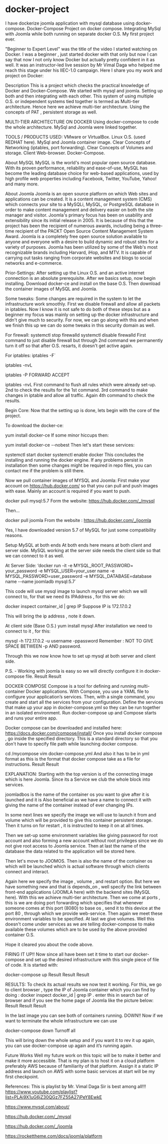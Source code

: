 # docker-project
I have dockerize joomla application with mysql database using docker-compose.
Docker-Compose
Project on docker compose. Integrating MySql with Joomla while both running on separate docker O.S. My first project ever.

"Beginner to Expert Level" was the title of the video I started watching on Docker. I was a beginner , just started docker with that only but now I can say that now I not only know Docker but actually pretty confident in it as well. It was an instructor-led live session by Mr Vimal Daga who helped me reach this stage under his IIEC-1.0 campaign. Here I share you my work and project on Docker:

Description
This is a project which checks the practical knowledge of Docker and Docker-Compose. We started with mysql and joomla. Setting up both and then integrating with each other. This system of using multiple O.S. or independent systems tied together is termed as Multi-tier architecture. Hence here we achieve multi-tier architecture. Using the concepts of PAT , persistent storage as well.

MULTI-TIER ARCHITECTURE ON DOCKER
Using docker-compose to code the whole architecture. MySql and Joomla were linked together.

TOOLS / PRODUCTS USED:
VMware or VirtualBox. Linux O.S. (used REDHAT here). MySql and Joomla container image. Clear Concepts of Networking (iptables, port forwarding). Clear Concepts of Volumes and storage. Client Web-browser. Docker-Compose.

About MySQL
MySQL is the world's most popular open source database. With its proven performance, reliability and ease-of-use, MySQL has become the leading database choice for web-based applications, used by high profile web properties including Facebook, Twitter, YouTube, Yahoo! and many more.

About Joomla
Joomla is an open source platform on which Web sites and applications can be created. It is a content management system (CMS) which connects your site to a MySQLi, MySQL, or PostgreSQL database in order to make content management and delivery easier on both the site manager and visitor. Joomla's primary focus has been on usability and extensibility since its initial release in 2005. It is because of this that the project has been the recipient of numerous awards, including being a three-time recipient of the PACKT Open Source Content Management System Award. Joomla is a completely free open source solution available to anyone and everyone with a desire to build dynamic and robust sites for a variety of purposes. Joomla has been utilized by some of the Web's most recognizable brands including Harvard, iHop, and MTV. It is capable of carrying out tasks ranging from corporate websites and blogs to social networks and e-commerce.

Prior-Settings:
After setting up the Linux O.S. and an active internet connection is an absolute prerequisite. After we basics setup, now begin installing. Download docker-ce and install on the base O.S. Then download the container images of MySQL and Joomla.

Some tweaks:
Some changes are required in the system to let the infrastructure work smoothly. First we disable firewall and allow all packets in iptables. Now I know it is not safe to do both of these steps but as a beginner my focus was mainly on setting up the docker infrastructure and didn't give much to security. For now, we can go along with this and when we finish this up we can do some tweaks in this security domain as well.

For firewall:
systemctl stop firewalld
systemctl disable firewalld
First command to just disable firewall but through 2nd command we permanently turn it off so that after O.S. resarts, it doesn't get active again.

For iptables:
iptables -F` 

iptables -nvL

iptables -P FORWARD ACCEPT

iptables -nvL
First command to flush all rules which were already set-up. 2nd to check the results for the 1st command. 3rd command to make changes in iptable and allow all traffic. Again 4th command to check the results.

Begin Core:
Now that the setting up is done, lets begin with the core of the project.

To download the docker-ce:

yum install docker-ce
If some minor hiccups then:

yum install docker-ce --nobest
Then let's start these services:

systemctl start docker
systemctl enable docker
This concludes the installing and running the docker engine. If any problems persist in installation then some changes might be required in repo files, you can contact me if the problem is still there.

Now we pull container images of MYSQL and Joomla:
First make your account on https://hub.docker.com/ so that you can pull and push images with ease. Mainly an account is required if you want to push.

docker pull mysql:5.7
Form the website: https://hub.docker.com/_/mysql

Then...

docker pull joomla
From the website : https://hub.docker.com/_/joomla

Yes, I have downloaded version 5.7 of MySQL for just some compatibility reasons.

Setup MySQL at both ends
At both ends here means at both client and server side. MySQL working at the server side needs the client side so that we can connect to it as well.

At Server Side:
‘docker run -it -e MYSQL_ROOT_PASSWORD= your_password -e MYSQL_USER=your_user name -e MYSQL_PASSWORD=user_password -e MYSQL_DATABASE=database name --name joomladb mysql:5.7`

This code will use mysql image to launch mysql server which we will connect to, for that we need its IPAddress , for this we do:

docker inspect container_id | grep IP
Suppose IP is 172.17.0.2

This will bring the ip address , note it down.

At client side (Base O.S.)
yum install mysql
After installation we need to connect to it , for this:

mysql -h 172.17.0.2 -u username -ppassword
Remember : NOT TO GIVE SPACE BETWEEN -p AND password.

Through this we now know how to set up mysql at both server and client side.

P.S. - Working with joomla is easy so we will directly configure it in docker-compose file.
Result Result

DOCKER COMPOSE
Compose is a tool for defining and running multi-container Docker applications. With Compose, you use a YAML file to configure your application’s services. Then, with a single command, you create and start all the services from your configuration. Define the services that make up your app in docker-compose.yml so they can be run together in an isolated environment. Run docker-compose up and Compose starts and runs your entire app.

Docker compose can be downloaded and installed here: https://docs.docker.com/compose/install/ Once you install docker compose , go inside the specified directory. This is a standard directory so that you don't have to specify file path while launching docker compose.

cd /mycompose
vim docker-compose.yml
And also it has to be in yml format as this is the format that docker compose take as a file for instructions. Result Result

EXPLANATION:
Starting with the top version is of the connecting image which is here Joomla. Since its a Service we club the whole block into services.

joomladbos is the name of the container os you want to give after it is launched and it is Also beneficial as we have a name to connect it with giving the name of the container instead of ever changing IPs.

In some next lines we specify the image we will use to launch it from and volume which will be provided to give this container persistent storage. Then it turns on for restart , it is instructed to keep it on at all times.

Then we set-up some environment variables like giving password for root account and also forming a new account without root privileges since we do not give root access to Joomla service. Then at last the name of the database the data related to the application will be stored here.

Then let's move to JOOMOS. Then is also the name of the container os which will be launched which is actual software through which clients connect and interact.

Again here we specify the image , volume , and restart option. But here we have something new and that is depends_on , well specify the link between front-end applications (JOOMLA here) with the backend sites (MySQL here). With this we achieve multi-tier architecture. Then we come at ports , this is we are doing port forwarding which specifies that whenever someone comes at this port (8080) to base os , send it to this device at the port 80 , through which we provide web-service. Then again we meet these environment variables to be specified. At last we give volumes. Well this doesn't come under services as we are telling docker-compose to make available these volumes which are to be used by the above provided container O.S.

Hope it cleared you about the code above.

FIRING IT UP!!
Now since all have been set it time to start our docker-compose and set up the desired infrastructure with this single piece of file of code. It is started with:

docker-compose up
Result Result Result

RESULTS:
To check its actual results we now test it working. For this, we go to client browser , type the IP of Joomla container which you can find by doing : docker inspect docker_id | grep IP . enter this in search bar of browser and if you see the home page of Joomla like the picture below: Result Result Result

In the last image you can see both of containers running.
DOWN!!
Now if we want to terminate the whole infrastructure we can use

docker-compose down
Turnoff all

This will bring down the whole setup and if you want it to rev it up again, you can use docker-compose up again and it’s running again.

Future Works
Well my future work on this topic will be to make it better and make it more accessible. That is my plan is to host it on a cloud platform preferably AWS because of familiarity of that platform. Assign it a static IP address and launch on AWS with some basic services at start will be my first checkpoint.

References:
This is playlist by Mr. Vimal Daga Sir is best among all!!!
https://www.youtube.com/playlist?list=PLAi9X1uG6jZ30QGz7FZ55A27jPeY8EwkE

https://www.mysql.com/about/

https://hub.docker.com/_/mysql

https://hub.docker.com/_/joomla

https://rockettheme.com/docs/joomla/platform
